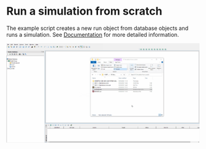 # Run a simulation from scratch
The example script creates a new run object from database objects and runs a simulation. See [Documentation](Documentation.md) for more detailed information.

![](gif001.gif)